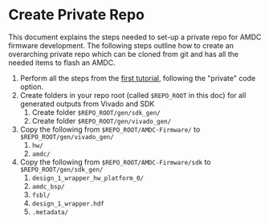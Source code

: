 # Create Private Repo

This document explains the steps needed to set-up a private repo for AMDC firmware development. The following steps outline how to create an overarching private repo which can be cloned from git and has all the needed items to flash an AMDC.

1. Perform all the steps from the [first tutorial](https://github.com/Severson-Group/AMDC-Firmware/blob/develop/docs/01-Building-and-Running-Firmware.md), following the "private" code option.
2. Create folders in your repo root (called `$REPO_ROOT` in this doc) for all generated outputs from Vivado and SDK
    1. Create folder `$REPO_ROOT/gen/sdk_gen/`
    2. Create folder `$REPO_ROOT/gen/vivado_gen/`
3. Copy the following from `$REPO_ROOT/AMDC-Firmware/` to `$REPO_ROOT/gen/vivado_gen/`
    1. `hw/`
    2. `amdc/`
4. Copy the following from `$REPO_ROOT/AMDC-Firmware/sdk` to `$REPO_ROOT/gen/sdk_gen/`
    1. `design_1_wrapper_hw_platform_0/`
    2. `amdc_bsp/`
    3. `fsbl/`
    4. `design_1_wrapper.hdf`
    5. `.metadata/`

